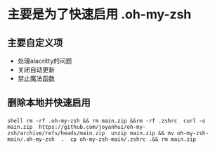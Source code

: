 # 主要是为了快速启用 .oh-my-zsh
## 主要自定义项
- 处理alacritty的问题
- 关闭自动更新
- 禁止魔法函数
## 删除本地并快速启用

‍```shell
rm -rf .oh-my-zsh && rm main.zip &&rm -rf .zshrc 
curl -o main.zip  https://github.com/joyanhui/oh-my-zsh/archive/refs/heads/main.zip 
unzip main.zip && mv oh-my-zsh-main/.oh-my-zsh  . 
cp oh-my-zsh-main/.zshrc .&& rm main.zip 
‍```
